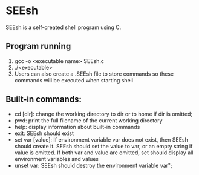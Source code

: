 # SEEsh

SEEsh is a self-created shell program using C.

## Program running
1. gcc -o \<executable name\> SEEsh.c
2. ./\<executable\>
3. Users can also create a .SEEsh file to store commands so these commands will be executed when starting shell

## Built-in commands:
* cd [dir]: change the working directory to dir or to home if dir is omitted;
* pwd: print the full filename of the current working directory
* help: display information about built-in commands
* exit: SEEsh should exist
* set var [value]: If environment variable var does not exist, then SEEsh should create it. SEEsh should set the value to var, or an empty string if value is omitted. If both var and value are omitted, set should display all environment variables and values
* unset var: SEEsh should destroy the environment variable var";
